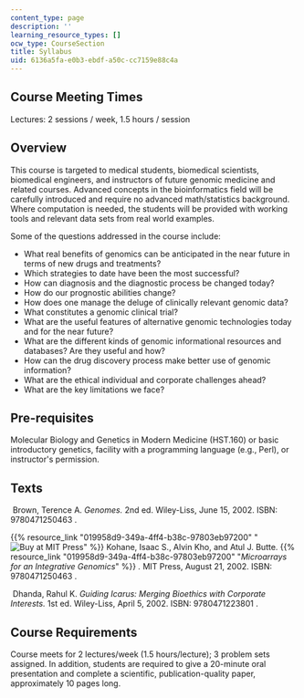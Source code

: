 ```yaml
---
content_type: page
description: ''
learning_resource_types: []
ocw_type: CourseSection
title: Syllabus
uid: 6136a5fa-e0b3-ebdf-a50c-cc7159e88c4a
---
```


Course Meeting Times
--------------------

Lectures: 2 sessions / week, 1.5 hours / session

Overview
--------

This course is targeted to medical students, biomedical scientists, biomedical engineers, and instructors of future genomic medicine and related courses. Advanced concepts in the bioinformatics field will be carefully introduced and require no advanced math/statistics background. Where computation is needed, the students will be provided with working tools and relevant data sets from real world examples.

Some of the questions addressed in the course include:

*   What real benefits of genomics can be anticipated in the near future in terms of new drugs and treatments?
*   Which strategies to date have been the most successful?
*   How can diagnosis and the diagnostic process be changed today?
*   How do our prognostic abilities change?
*   How does one manage the deluge of clinically relevant genomic data?
*   What constitutes a genomic clinical trial?
*   What are the useful features of alternative genomic technologies today and for the near future?
*   What are the different kinds of genomic informational resources and databases? Are they useful and how?
*   How can the drug discovery process make better use of genomic information?
*   What are the ethical individual and corporate challenges ahead?
*   What are the key limitations we face?

Pre-requisites
--------------

Molecular Biology and Genetics in Modern Medicine (HST.160) or basic introductory genetics, facility with a programming language (e.g., Perl), or instructor's permission.

Texts
-----

 Brown, Terence A. _Genomes._ 2nd ed. Wiley-Liss, June 15, 2002. ISBN: 9780471250463 .

{{% resource_link "019958d9-349a-4ff4-b38c-97803eb97200" "![Buy at MIT Press](/images/mp_logo.gif)" %}} Kohane, Isaac S., Alvin Kho, and Atul J. Butte. {{% resource_link "019958d9-349a-4ff4-b38c-97803eb97200" "_Microarrays for an Integrative Genomics_" %}} _._ MIT Press, August 21, 2002. ISBN: 9780471250463 .

 Dhanda, Rahul K. _Guiding Icarus: Merging Bioethics with Corporate Interests._ 1st ed. Wiley-Liss, April 5, 2002. ISBN: 9780471223801 .

Course Requirements
-------------------

Course meets for 2 lectures/week (1.5 hours/lecture); 3 problem sets assigned. In addition, students are required to give a 20-minute oral presentation and complete a scientific, publication-quality paper, approximately 10 pages long.